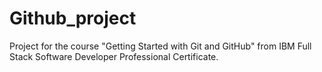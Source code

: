 # Github_project
Project for the course "Getting Started with Git and GitHub" from IBM Full Stack Software Developer Professional Certificate.
